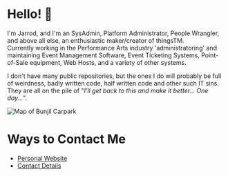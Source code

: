 # Hello! 👋  
I'm Jarrod, and I'm an SysAdmin, Platform Administrator, People Wrangler, and above all else, an enthusiastic maker/creator of thingsTM.  
Currently working in the Performance Arts industry 'administratoring' and maintaining Event Management Software, Event Ticketing Systems, Point-of-Sale equipment, Web Hosts, and a variety of other systems.

I don't have many public repositories, but the ones I do will probably be full of weirdness, badly written code, half written code and other such IT sins.  
They are all on the pile of "*I'll get back to this and make it better... One day...*".

![Map of Bunjil Carpark](kindergarden-parking-v1.0.png "Test Title")

# Ways to Contact Me
* [Personal Website][domain-home]
* [Contact Details][domain-contact]

<!--
**jarrodrose/jarrodrose** is a ✨ _special_ ✨ repository because its `README.md` (this file) appears on your GitHub profile.

Here are some ideas to get you started:

- 🔭 I’m currently working on ...
- 🌱 I’m currently learning ...
- 👯 I’m looking to collaborate on ...
- 🤔 I’m looking for help with ...
- 💬 Ask me about ...
- 📫 How to reach me: ...
- 😄 Pronouns: ...
- ⚡ Fun fact: ...
-->

[domain-home]: https://jarrodrose.com
[domain-contact]: https://jar.id.au
